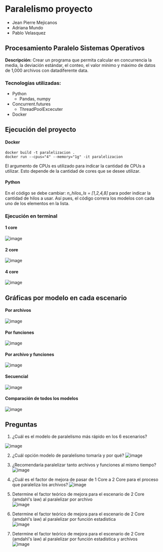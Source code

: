 # Paralelismo proyecto

- Jean Pierre Mejicanos
- Adriana Mundo
- Pablo Velasquez

## Procesamiento Paralelo Sistemas Operativos


**Descripción:** 
Crear un programa que permita calcular en concurrencia la media, la deviación estándar, el conteo, el valor mínimo y máximo de datos de 1,000 archivos con datadiferente data.




### Tecnologías utilizadas:
- Python
    - Pandas, numpy
- Concurrent.futures
    - ThreadPoolExcecuter
- Docker

## Ejecución del proyecto
#### Docker
```
docker build -t paralelizacion .
docker run --cpus="4" --memory="1g" -it paralelizacion
``` 
El argumento de CPUs es utilizado para indicar la cantidad de CPUs a utilizar. Esto depende de la cantidad de cores que se desee utilizar. 

#### Python
En el código se debe cambiar: *n_hilos_ls = [1,2,4,8]* para poder indicar la cantidad de hilos a usar. Así pues, el código correra los modelos con cada uno de los elementos en la lista.

### Ejecución en terminal
#### 1 core
![image](https://user-images.githubusercontent.com/48104764/165573648-7824ffbf-c8c0-461b-87a7-c2e9cc936de0.png)

#### 2 core
![image](https://user-images.githubusercontent.com/48104764/165573718-983677cd-48d6-47f3-af61-279811334217.png)

#### 4 core
![image](https://user-images.githubusercontent.com/48104764/165573804-8e049eb0-7ef3-467b-8d2b-7c1f196d1d1f.png)

## Gráficas por modelo en cada escenario
#### Por archivos
![image](https://user-images.githubusercontent.com/48104764/165568449-59d647ce-4650-43ee-9509-460257f25b5b.png)

#### Por funciones
![image](https://user-images.githubusercontent.com/48104764/165568934-632915ec-be08-4104-8f0c-b9117cdb19b4.png)

#### Por archivo y funciones
![image](https://user-images.githubusercontent.com/48104764/165569728-e30c3781-f4ee-4f2e-9ed6-a9ce94945235.png)

#### Secuencial
![image](https://user-images.githubusercontent.com/48104764/165569951-897f129e-8ae2-449c-a811-a3f9c49ccad3.png)

#### Comparación de todos los modelos
![image](https://user-images.githubusercontent.com/48104764/165572540-4d9e95da-c5c4-496c-99aa-ef60cfe4cf5f.png)



## Preguntas
1. ¿Cuál es el modelo de paralelismo más rápido en los 6 escenarios?

![image](https://user-images.githubusercontent.com/48104764/165198749-78eccdfd-48b4-4756-b135-496a371b7b56.png)	


2. ¿Cuál opción modelo de paralelismo tomaría y por qué?
![image](https://user-images.githubusercontent.com/48104764/165202161-235f8533-0873-4b18-8e2c-0b86dbf830d0.png)	


3. ¿Recomendaría paralelizar tanto archivos y funciones al mismo tiempo?
![image](https://user-images.githubusercontent.com/48104764/165202101-2f3482e9-49dd-4eec-921f-0b5eb351fa11.png)
							

4. ¿Cuál es el factor de mejora de pasar de 1 Core a 2 Core para el proceso que paraleliza los archivos?
![image](https://user-images.githubusercontent.com/48104764/165202220-ce41a75e-28e9-4a87-badd-0230ac79bd0b.png)
							

5. Determine el factor teórico de mejora para el escenario de 2 Core (amdahl's law) al paralelizar por archivo		
![image](https://user-images.githubusercontent.com/48104764/165202354-90ca60c4-7983-42ee-8180-d05c38650a68.png)
					

6. Determine el factor teórico de mejora para el escenario de 2 Core (amdahl's law) al paralelizar por función estadística	
![image](https://user-images.githubusercontent.com/48104764/165202412-c3f2165b-fa8d-4f6d-8197-970a81661935.png)
				

7. Determine el factor teórico de mejora para el escenario de 2 Core (amdahl's law) al paralelizar por función estadística y archivos		
![image](https://user-images.githubusercontent.com/48104764/165202448-106c4280-9f76-460d-92c7-f08b174afa38.png)
						











